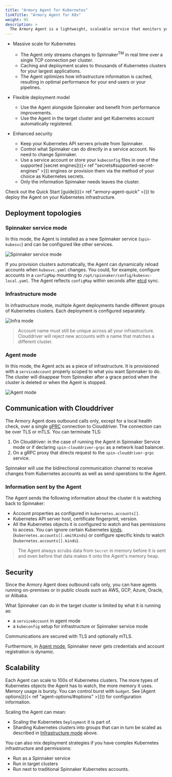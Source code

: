 ```yaml
---
title: "Armory Agent for Kubernetes"
linkTitle: "Armory Agent for K8s"
weight: 95
description: >
  The Armory Agent is a lightweight, scaleable service that monitors your Kubernetes infrastructure and streams changes back to Clouddriver.
---
```


* Massive scale for Kubernetes
  * The Agent only streams changes to Spinnaker<sup>TM</sup> in real time over a single TCP connection per cluster.
  * Caching and deployment scales to thousands of Kubernetes clusters for your largest applications.
  * The Agent optimizes how infrastructure information is cached, resulting in optimal performance for your end users or your pipelines.

* Flexible deployment model
  * Use the Agent alongside Spinnaker and benefit from performance improvements.
  * Use the Agent in the target cluster and get Kubernetes account automatically registered.

* Enhanced security
  * Keep your Kubernetes API servers private from Spinnaker.
  * Control what Spinnaker can do directly in a service account. No need to change Spinnaker.
  * Use a service account or store your `kubeconfig` files in one of the supported [secret engines]({{< ref "secrets#supported-secret-engines" >}}) engines or provision them via the method of your choice as Kubernetes secrets.
  * Only the information Spinnaker needs leaves the cluster.

Check out the Quick Start [guide]({{< ref "armory-agent-quick" >}}) to deploy the Agent on your Kubernetes infrastructure.

## Deployment topologies

### Spinnaker service mode

In this mode, the Agent is installed as a new Spinnaker service (`spin-kubesvc`) and can be configured like other services.

![Spinnaker service mode](/images/armory-agent/in-cluster-mode.png)

If you provision clusters automatically, the Agent can dynamically reload accounts when `kubesvc.yaml` changes. You could, for example, configure accounts in a `configMap` mounting to `/opt/spinnaker/config/kubesvc-local.yaml`.  The Agent reflects `configMap` within seconds after [etcd](https://etcd.io/) sync.

### Infrastructure mode

In infrastructure mode, multiple Agent deployments handle different groups of Kubernetes clusters. Each deployment is configured separately.

![Infra mode](/images/armory-agent/agent-infra-mode.png)

> Account name must still be unique across all your infrastructure. Clouddriver will reject new accounts with a name that matches a different cluster.

### Agent mode

In this mode, the Agent acts as a piece of infrastructure. It is provisioned with a `serviceAccount` properly scoped to what you want Spinnaker to do. The cluster will disappear from Spinnaker after a grace period when the cluster is deleted or when the Agent is stopped.

![Agent mode](/images/armory-agent/agent-mode.png)

## Communication with Clouddriver

The Armory Agent does outbound calls only, except for a local health check, over a single [gPRC](https://grpc.io/) connection to Clouddriver. The connection can be over TLS or mTLS. You can terminate TLS:

1. On Clouddriver: in the case of running the Agent in Spinnaker Service mode or if declaring `spin-clouddriver-grpc` as a network load balancer.
2. On a gRPC proxy that directs request to the `spin-clouddriver-grpc` service.

Spinnaker will use the bidirectional communication channel to receive changes from Kubernetes accounts as well as send operations to the Agent.

### Information sent by the Agent

The Agent sends the following information about the cluster it is watching back to Spinnaker:

- Account properties as configured in `kubernetes.accounts[]`.
- Kubernetes API server host, certificate fingerprint, version.
- All the Kubernetes objects it is configured to watch and has permissions to access. You can ignore certain Kubernetes [kinds](https://kubernetes.io/docs/concepts/overview/working-with-objects/kubernetes-objects/). (`kubernetes.accounts[].omitKinds`) or configure specific kinds to watch (`kubernetes.accounts[].kinds`).

> The Agent always scrubs data from `Secret` in memory before it is sent and even before that data makes it onto the Agent's memory heap.

## Security

Since the Armory Agent does outbound calls only, you can have agents running on-premises or in public clouds such as AWS, GCP, Azure, Oracle, or Alibaba.

What Spinnaker can do in the target cluster is limited by what it is running as:

- a `serviceAccount` in agent mode
- a `kubeconfig` setup for infrastructure or Spinnaker service mode

Communications are secured with TLS and optionally mTLS.

Furthermore, in [Agent mode](#agent-mode), Spinnaker never gets credentials and account registration is dynamic.


## Scalability

Each Agent can scale to 100s of Kubernetes clusters. The more types of Kubernetes objects the Agent has to watch, the more memory it uses. Memory usage is bursty. You can control burst with `budget`. See [Agent options]({{< ref "agent-options/#options" >}})) for configuration information.

Scaling the Agent can mean:

- Scaling the Kubernetes `Deployment` it is part of.
- Sharding Kubernetes clusters into groups that can in turn be scaled as described in [Infrastructure mode](#infrastructure-mode) above.

You can also mix deployment strategies if you have complex Kubernetes infrastructure and permissions:

- Run as a Spinnaker service
- Run in target clusters
- Run next to traditional Spinnaker Kubernetes accounts.

